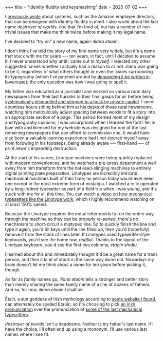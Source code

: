 +++
title = "Identity fluidity and keysmashing"
date = 2020-07-02
+++

I [previously wrote][fitting-rooms] about systems, such as the Amazon employee directory, that can be designed with identity fluidity in mind. I also wrote about the last name _destroyer of worlds_, one that I'm fond of, but has a number of non-trivial issues that make me think twice before making it my legal name.

I've decided to "try on" a new name, again: _iliana etaoin_.

I don't think I've told the story of my first name very widely, but it's a name that stuck with me for years --- ten years, in fact, until I decided to assume it. I never understood why until I came out to _myself_. I rejected any other suggested names whether I actually had a reason to or not. _iliana_ was going to be it, regardless of what others thought or even the issues surrounding its typography (which I've patched around by [demanding it be written in lowercase](/lowercase)); the only question was how I was going to spell it.

My father was educated as a journalist and worked on various rural daily newspapers from their last hurrahs to their final gasps for air before being [systematically dismantled and stripped to a husk by private capital][rip-news]. I spent countless hours sitting behind him at his desks of those rural newsrooms, watching him meticulously adjust spacing between words to fit a story into an appropriate section of a page. This period formed most of my design and typography opinions; I was unsurprised when I learned the font I fell in love with and licensed for my website was designed for one of the last remaining newspapers that can afford to commission one. It would have also been a valuable learning experience had I not steered myself away from following in his footsteps, being already aware --- first-hand --- of print news's impending destruction.

At the start of his career, Linotype machines were being quickly replaced with modern conveniences, and he watched a pre-press department a wall away from him transform from the hot-lead-slinging machines to entirely digital printing plate preparation. Linotypes are incredibly intricate mechanical machines built of their time; no person today would ever need one except in the most extreme form of nostalgia. I watched a relic operated by a long-retired typesetter as part of a field trip when I was young, and it's stuck with me for all this time. You can watch [a video on how mechanical typesetters like the Linotype work](https://www.youtube.com/watch?v=EzilaRwoMus), which I highly recommend watching on at _least_ 150% speed.

Because the Linotype requires the metal letter molds to run the entire way through the machine so they can be properly re-sorted, there's no mechanism to short-circuit a mistyped line. So to quickly finish the line and type it again, you'd hit keys until the line filled up, then you'd (hopefully) remove it from the stack of lines later. If Linotypes used typewriter-style keyboards, you'd see the home row, _asdfkjl_. Thanks to the layout of the Linotype keyboard, you'd see the first two columns, _etaoin shrdlu_.

I learned about this and immediately thought it'd be a great name for a trans person, and then it kind of stuck in the same way _iliana_ did. Nowadays my brain doesn't let me think about a name for ten years before picking it, though.

As far as _family_ names go, _iliana etaoin_ tells a stronger and better story than merely sharing the same family name of a line of dozens of fathers. And so, for now, _iliana etaoin_ I shall be.

Étaín, a sun goddess of Irish mythology according to [some website I found](https://en.wikipedia.org/wiki/%C3%89ta%C3%ADn), can alternately be spelled Etaoin, so I'm choosing to pick [an Irish pronunciation](https://twitter.com/kixiQu/status/1270840111748591624) over the pronunciation of [some of the last mechanical typesetters](https://www.nytimes.com/video/insider/100000004687429/farewell-etaoin-shrdlu.html).

_destroyer of worlds_ isn't a deadname. Neither is my father's last name. If I have the choice, I'll often end up using a mononym. I'll use various last names where I see fit.

[fitting-rooms]: ../../../2019/08/fitting-rooms-for-your-name/
[rip-news]: https://www.vanityfair.com/news/2020/02/hedge-fund-vampire-alden-global-capital-that-bleeds-newspapers-dry-has-chicago-tribune-by-the-throat
